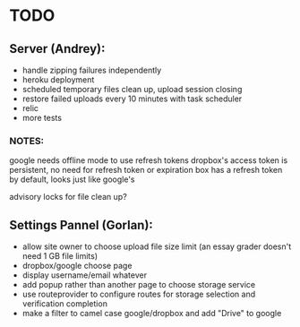 # TODO

## Server (Andrey):
- handle zipping failures independently
- heroku deployment
- scheduled temporary files clean up, upload session closing
- restore failed uploads every 10 minutes with task scheduler
- relic
- more tests

### NOTES:
google needs offline mode to use refresh tokens
dropbox's access token is persistent, no need for refresh token or expiration
box has a refresh token by default, looks just like google's

advisory locks for file clean up?


## Settings Pannel (Gorlan):
- allow site owner to choose upload file size limit (an essay grader doesn't need 1 GB file limits)
- dropbox/google choose page
- display username/email whatever
- add popup rather than another page to choose storage service
- use routeprovider to configure routes for storage selection and verification completion
- make a filter to camel case google/dropbox and add "Drive" to google
